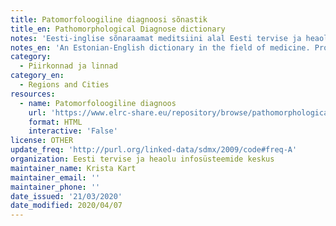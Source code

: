 ```yaml
---
title: Patomorfoloogiline diagnoosi sõnastik
title_en: Pathomorphological Diagnose dictionary
notes: 'Eesti-inglise sõnaraamat meditsiini alal Eesti tervise ja heaolu infosüsteemide keskuse poolt.'
notes_en: 'An Estonian-English dictionary in the field of medicine. Provided by the Estonian Health and Welfare Information Systems Centre.'
category:
  - Piirkonnad ja linnad
category_en:
  - Regions and Cities
resources:
  - name: Patomorfoloogiline diagnoos
    url: 'https://www.elrc-share.eu/repository/browse/pathomorphological-diagnose-processed/f3a13688ca5011e9913100155d026706bb00ee7bfe204c10acc17afa4b0217fe/'
    format: HTML
    interactive: 'False'
license: OTHER
update_freq: 'http://purl.org/linked-data/sdmx/2009/code#freq-A'
organization: Eesti tervise ja heaolu infosüsteemide keskus
maintainer_name: Krista Kart
maintainer_email: ''
maintainer_phone: ''
date_issued: '21/03/2020'
date_modified: 2020/04/07
---
```

